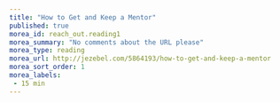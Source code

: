```yaml
---
title: "How to Get and Keep a Mentor"
published: true
morea_id: reach_out.reading1
morea_summary: "No comments about the URL please"
morea_type: reading
morea_url: http://jezebel.com/5864193/how-to-get-and-keep-a-mentor
morea_sort_order: 1
morea_labels:
 - 15 min
---
```


